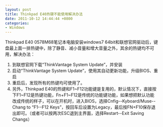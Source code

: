 ```yaml
---
layout: post
title: Thinkpad E40热键不能使用解决办法 
date: 2011-10-12 14:44:44 +0800
categories:
- Windows
---
```


Thinkpad E40 0578M68笔记本电脑安装windows7 64bit和联想官网驱动后，键盘最上面一排热键中，除了静音、减小音量和增大音量之外，其余的热键均不可用，解决办法：

1. 到联想官网下载“ThinkVantage System Update”，并安装
2. 启动“ThinkVantage System Update”，使用其自动更新功能，升级BIOS、重启
3. 重启后，发现所有的热键均可使用了。
4. 另外，Thinkpad E40的热键和F1~F12功能键是复用的，默认情况下，直接按下F1~F12是热键功能，Fn+F1~F12是传统的功能键功能，如果想把默认功能改成传统的样子，可以在开机时，进入BIOS，选择Cnfig--Kyboard/Muse--Chang to “F1--F12 Keys”，按回车后设置为Legacy，最后按FN+F10保存退出即可。（或者可以按两次ESC退到主界面，选择Restart--Exit Saving Changs）